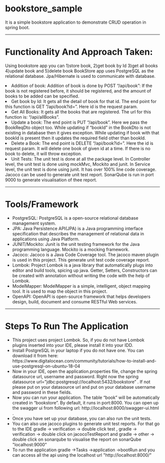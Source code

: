 # bookstore_sample
It is a simple bookstore application to demonstrate CRUD operation in spring boot.

---
# Functionality And Approach Taken:
Using bookstore app you can 1)store book, 2)get book by Id 3)get all books 4)update book and 5)delete book
BookStore app uses PostgreSQL as the relational database. Jpa/Hibernate is used to communicate with database.

<li>Addition of book: Addition of book is done by POST “/api/book”: If the book is not registered before, it should be registered, and the amount of books to be added can be specified.</li>
<li>Get book by Id: It gets all the detail of book for that id.  The end point for this function is GET ”/api/book?id=”. Here id is the request param.</li>
<li>Get All Books: It gets all the books that are registered. The url for this function is: “/api/allBooks”.</li>
<li>Update a book: The end point is PUT “/api/book”. Here we pass the BookReqDto object too. While updating if “bookId” in the BookDto is not existing in database then it gives exception. While updating  if book with that bookId is present then it updates the required field other than bookId.</li>
<li>Delete a Book: The end point is DELETE “/api/book?id=”. Here the id is request param. It will delete one book of given id at a time. If there is no book to delete, it will throw exception.</li>
<li>Unit Tests: The unit test is done at all the package level. In Controller level, the unit test is done using mockMvc, Mockito and junit. In Service level, the unit test is done using junit.  It has over 100% line code coverage. Jacoco can be used to generate unit test report. SonarQube is run in port 9000 to generate visualisation of thee report.</li>


---
# Tools/Framework
<ul>
<li>PostgreSQL: PostgreSQL is a open-source relational database management system.</li>
<li>JPA: Java Persistence API(JPA) is a Java programming interface specification that describes the management of relational data in applications using Java Platform.</li>
<li>JUNIT/Mockito: Junit is the unit testing framework for the Java programming language. Mockito is a mocking framework.</li>
<li>Jacoco: Jacoco is a Java Code Coverage tool. The jacoco maven plugin is used in this project. This generate unit test code coverage report.</li>
<li>Lombok: Project Lombok is a java library that automatically plugs into editor and build tools, spicing up java. Getter, Setters, Constructors can be created with annotation without writing the code with the help of Lombok.</li>
<li>ModelMapper: ModelMapper is a simple, intelligent, object mapping tool. It is used to map the object in this project.</li>
<li>OpenAPI: OpenAPI is open-source framework that helps developers design, build, document and consume RESTful Web services.</li>
</ul>

---
# Steps To Run The Application
<ul>
<li>This project uses project Lombok. So, if you do not have Lombok plugins inserted into your IDE, please install it into your IDD.</li>
<li>Install PostgreSQL in your laptop if you do not have one. You can download it from here: https://www.digitalocean.com/community/tutorials/how-to-install-and-use-postgresql-on-ubuntu-18-04 </li>
<li>Now in your IDE, open the application.properties file, change the spring datasource url, username and password. Right now the spring datasource url=”jdbc:postgresql://localhost:5432/bookstore” . If not please put on your datasource url and put on your database username and password in these fields.</li>
<li>Now you can run your application. The table “book” will be automatically created in “bookstore”. By default, it runs in port:8000. You can open up the swagger ui from  following url: http://localhost:8000/swagger-ui.html .</li>
<li>Once you have set up your database, you can also run the unit tests.</li>
<li>You can also use jacoco plugins to generate unit test reports. For that go to the IDE gradle -> verification -> double click test , gradle -> verification -> double click on jacocoTestReport and gradle -> other -> double click on sonarqube to visualise the report on sonarQube "localhost:9000"</li>
<li>To run the application gradle ->Tasks ->application ->bootRun and you can access all the api using the localhost url "http://localhost:8000/" </li>
</ul>


